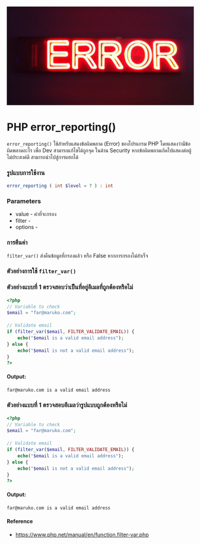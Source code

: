![](images/day6.png)

# PHP error_reporting()
`error_reporting()` ใช้สำหรับแสดงข้อผิดพลาด (Error) ของโปรแกรม PHP โดยแสดงว่ามีข้อผิดพลาดอะไร เพื่อ Dev สามารถแก้ไขได้ถูกจุด ในด้าน Security หากข้อผิดพลาดเกิดไปแสดงต่อผู้ไม่ประสงค์ดี สามารถนำไปสู่การแฮกได้  

### รูปแบบการใช้งาน

```php 
error_reporting ( int $level = ? ) : int
```

### Parameters 

- value - ค่าที่จะกรอง
- filter - 
- options - 

### การคืนค่า

`filter_var()` ส่งคืนข้อมูลที่กรองแล้ว หรือ False หากการกรองไม่สำเร็จ

### ตัวอย่างการใช้ `filter_var()`

### ตัวอย่างแบบที่ 1 ตรวจสอบว่าเป็นที่อยู่อีเมลที่ถูกต้องหรือไม่

```php 
<?php
// Variable to check
$email = "far@maruko.com";

// Validate email
if (filter_var($email, FILTER_VALIDATE_EMAIL)) {
    echo("$email is a valid email address");
} else {
    echo("$email is not a valid email address");
}
?>
```
#### Output: 

```bash
far@maruko.com is a valid email address
```
### ตัวอย่างแบบที่ 1 ตรวจสอบอีเมลว่ารูปแบบถูกต้องหรือไม่

```php 
<?php
// Variable to check
$email = "far@maruko.com";

// Validate email
if (filter_var($email, FILTER_VALIDATE_EMAIL)) {
    echo("$email is a valid email address");
} else {
    echo("$email is not a valid email address");
}
?>
```
#### Output: 

```bash
far@maruko.com is a valid email address
```

#### Reference
- https://www.php.net/manual/en/function.filter-var.php


